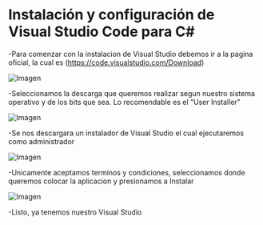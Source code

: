 # Instalación y configuración de Visual Studio Code para C#


-Para comenzar con la instalacion de Visual Studio debemos ir a la pagina oficial, la cual es (https://code.visualstudio.com/Download)


![Imagen](https://1.bp.blogspot.com/-hZu9lpBQU8Y/XktEQKfH_hI/AAAAAAAAAEc/TA9n9Q-l7xkDKjthA6B-LMLtGy5yNYJkwCK4BGAYYCw/s320/Captura.PNG)

-Seleccionamos la descarga que queremos realizar segun nuestro sistema operativo y de los bits que sea. Lo recomendable es el "User Installer"


![Imagen](https://3.bp.blogspot.com/-gyZpQHB3lLI/XktEQI_JVeI/AAAAAAAAAEU/r00D66imSvI-gpafNajjKLlx-AisHoguwCK4BGAYYCw/s320/Captura2.PNG)


-Se nos descargara un instalador de Visual Studio el cual ejecutaremos como administrador


![Imagen](https://4.bp.blogspot.com/-VoPJcWOZ4rA/XktEQGfCeiI/AAAAAAAAAEg/3AjqH9itDv4iXi4XGvDW7nukuk2bbyvtgCK4BGAYYCw/s320/Captura3.PNG)


-Unicamente aceptamos terminos y condiciones, seleccionamos donde queremos colocar la aplicacion y presionamos a Instalar


![Imagen](https://1.bp.blogspot.com/-uH5kUFQ_GY8/XktEQDXDc-I/AAAAAAAAAEY/APHjL2qXKDQDhgpv1hZXOQJCew8y8yPGACK4BGAYYCw/s320/Captura4.PNG)


-Listo, ya tenemos nuestro Visual Studio 

